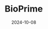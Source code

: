 ---  
layout: startup_page  
title: "BioPrime"  
id: "bioprimeagri.com"  
permalink: "/bioprimebioprimeagri.com10082024/"  
website: "https://www.bioprimeagri.com/"  
funding_round: "Series A"  
funding_amount: "$6M"  
investors: "Edaphon, Omnivore, Inflexor"  
about: "BioPrime is a biologicals startup building climate resilience in crops using targeted physiology-modulating biomolecules. They develop novel biofungicides and bioinsecticides for crop protection, offering solutions to smallholder farmers and addressing sustainability challenges. BioPrime's patented BioNexus technology platform has identified over 170 novel microbial strains."  
markets: "Agriculture, Biotech, Biologicals, AgTech"  
hq: "Pune, Maharashtra, India"  
founded_year: "2016"  
linkedin: "https://www.linkedin.com/company/bioprimeagri"  
twitter: "https://x.com/bioprimeagri"  
instagram: ""  
facebook: "https://www.facebook.com/BioPrimeAgri/"  
crunchbase: "https://www.crunchbase.com/organization/bioprime-agrisolutions"  
pitchbook: "https://pitchbook.com/profiles/company/185292-64"  

date_display: "08-Oct-2024"  
date: "2024-10-08"

# SEO Optimization  
meta_title: "BioPrime - Series A Funding ($6M)"  
meta_description: "BioPrime, BioPrime is a biologicals startup building climate resilience in crops using targeted physiology-modulating biomolecules. They develop novel biofungic..."  
meta_keywords: "BioPrime, Agriculture, Biotech, Biologicals, AgTech, Series A funding"  
canonical_url: "https://startup.projectstartups.com/bioprimebioprimeagri.com10082024/"  
---